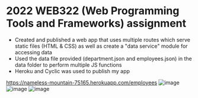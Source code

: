 # 2022 WEB322 (Web Programming Tools and Frameworks) assignment
- Created and published a web app that uses multiple routes which serve static files (HTML & CSS) as
well as create a "data service" module for accessing data
- Used the data file provided (department.json and employees.json) in the data folder to perform multiple JS functions
- Heroku and Cyclic was used to publish my app

https://nameless-mountain-75165.herokuapp.com/employees
![image](https://user-images.githubusercontent.com/72440925/197423933-f2fc32bd-d325-4596-8559-2f98af3c726e.png)
![image](https://user-images.githubusercontent.com/72440925/197423996-61496ae1-4d32-4068-a833-af41f7d88136.png)
![image](https://user-images.githubusercontent.com/72440925/197424017-aa248b02-6b2b-469e-a5f2-101e4635ff2c.png)
